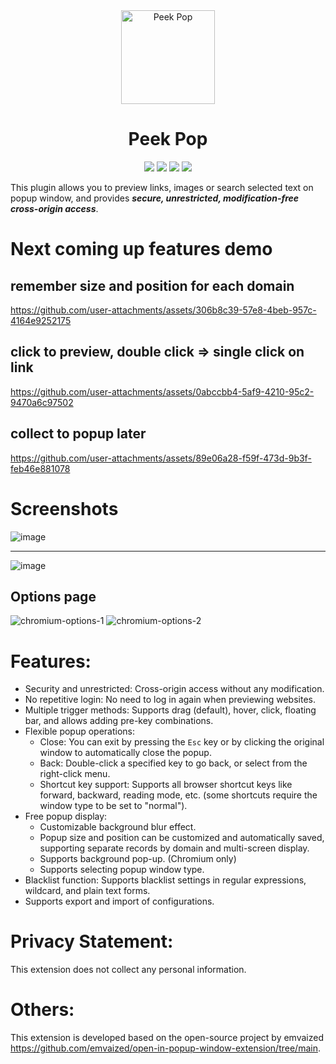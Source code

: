 <div align="center"><img src="https://github.com/user-attachments/assets/d8898f27-9e28-4252-a513-b51a61fb68e8" alt="Peek Pop"  style="height: 150px; width: 150px;">
</div>
<h1 align="center">Peek Pop</h1>


<div align="center">

[![](https://img.shields.io/github/v/release/u-Sir/peek-pop?label=Release&logo=github&display_name=release&link=https%3A%2F%2Fgithub.com%2Fu-Sir%2Fpeek-pop%2Freleases&link=https%3A%2F%2Fgithub.com%2Fu-Sir%2Fpeek-pop%2Freleases)](https://github.com/u-Sir/peek-pop/releases/latest)
[![](https://img.shields.io/amo/v/drag-to-preview.svg?label=Firefox&logo=firefoxbrowser)](https://addons.mozilla.org/firefox/addon/drag-to-preview)
[![](https://img.shields.io/badge/dynamic/json?label=Microsoft%20Edge&prefix=v&query=%24.version&url=https%3A%2F%2Fmicrosoftedge.microsoft.com%2Faddons%2Fgetproductdetailsbycrxid%2Fecpgdeolbpelhdjcplojlpdmfppjljop)](https://microsoftedge.microsoft.com/addons/detail/ecpgdeolbpelhdjcplojlpdmfppjljop)
[![](https://img.shields.io/chrome-web-store/v/fjllepdpgikphekgbinhpdkalliiejdh.svg?label=Chrome%20Web%20Store&logo=googlechrome)](https://chrome.google.com/webstore/detail/fjllepdpgikphekgbinhpdkalliiejdh)

</div>

This plugin allows you to preview links, images or search selected text on popup window, and provides ***secure, unrestricted, modification-free cross-origin access***.
# Next coming up features demo
## remember size and position for each domain


https://github.com/user-attachments/assets/306b8c39-57e8-4beb-957c-4164e9252175




## click to preview, double click => single click on link
https://github.com/user-attachments/assets/0abccbb4-5af9-4210-95c2-9470a6c97502


## collect to popup later

https://github.com/user-attachments/assets/89e06a28-f59f-473d-9b3f-feb46e881078



# Screenshots

![image](https://github.com/user-attachments/assets/6a951f0b-ca4a-4ee0-aea6-2ab50fd6ab6a)

------

![image](https://github.com/user-attachments/assets/5920b14d-5603-4f10-ad59-6791041201f6)

## Options page
![chromium-options-1](https://github.com/user-attachments/assets/bc14aa83-f71d-43b4-9898-9cfd2156688b)
![chromium-options-2](https://github.com/user-attachments/assets/ee205bb4-2109-4274-bc66-c6472388e600)


# Features:
- Security and unrestricted: Cross-origin access without any modification.
- No repetitive login: No need to log in again when previewing websites.
- Multiple trigger methods: Supports drag (default), hover, click, floating bar, and allows adding pre-key combinations.
- Flexible popup operations:
  - Close: You can exit by pressing the `Esc` key or by clicking the original window to automatically close the popup.
  - Back: Double-click a specified key to go back, or select from the right-click menu.
  - Shortcut key support: Supports all browser shortcut keys like forward, backward, reading mode, etc. (some shortcuts require the window type to be set to "normal").
- Free popup display:
  - Customizable background blur effect.
  - Popup size and position can be customized and automatically saved, supporting separate records by domain and multi-screen display.
  - Supports background pop-up. (Chromium only)
  - Supports selecting popup window type.
- Blacklist function: Supports blacklist settings in regular expressions, wildcard, and plain text forms.
- Supports export and import of configurations.

# Privacy Statement:
This extension does not collect any personal information.

# Others:
This extension is developed based on the open-source project by emvaized https://github.com/emvaized/open-in-popup-window-extension/tree/main.

